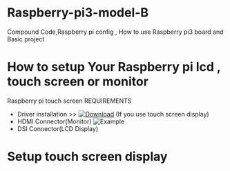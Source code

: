 # Raspberry-pi3-model-B
Compound Code,Raspberry pi config , How to use Raspberry pi3 board and Basic project

# How to setup Your Raspberry pi lcd , touch screen or monitor
Raspberry pi touch screen
REQUIREMENTS
* Driver installation  >> [![Download](	https://img.shields.io/github/downloads/atom/atom/total.svg)](http://www.waveshare.com/w/upload/4/4b/LCD-show-161112.tar.gz) (If you use touch screen display)
* HDMI Connector(Monitor)
![Example](https://github.com/hanza0041 "HDMI Connector")
* DSI Connector(LCD Display)

# Setup touch screen display

